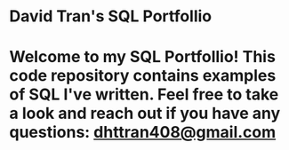 # David Tran's SQL Portfollio

# Welcome to my SQL Portfollio! This code repository contains examples of SQL I've written. Feel free to take a look and reach out if you have any questions: dhttran408@gmail.com
